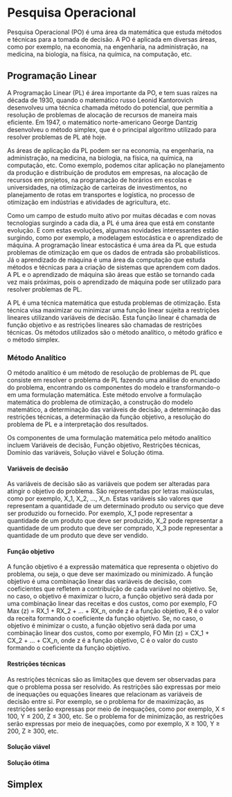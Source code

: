 # Pesquisa Operacional

Pesquisa Operacional (PO) é uma área da matemática que estuda métodos e técnicas para a tomada de decisão. A PO é aplicada em diversas áreas, como por exemplo, na economia, na engenharia, na administração, na medicina, na biologia, na física, na química, na computação, etc.

## Programação Linear

A Programação Linear (PL) é área importante da PO, e tem suas raízes na década de 1930, quando o matemático russo Leonid Kantorovich desenvolveu uma técnica chamada método do potencial, que permitia a resolução de problemas de alocação de recursos de maneira mais eficiente. Em 1947, o matemático norte-americano George Dantzig desenvolveu o método simplex, que é o principal algoritmo utilizado para resolver problemas de PL até hoje.

As áreas de aplicação da PL podem ser na economia, na engenharia, na administração, na medicina, na biologia, na física, na química, na computação, etc. Como exemplo, podemos citar aplicação no planejamento da produção e distribuição de produtos em empresas, na alocação de recursos em projetos, na programação de horários em escolas e universidades, na otimização de carteiras de investimentos, no planejamento de rotas em transportes e logística, no processo de otimização em indústrias e atividades de agricultura, etc.

Como um campo de estudo muito ativo por muitas décadas e com novas tecnologias surgindo a cada dia, a PL é uma área que está em constante evolução. E com estas evoluções, algumas novidades interessantes estão surgindo, como por exemplo, a modelagem estocástica e o aprendizado de máquina. A programação linear estocástica é uma área da PL que estuda problemas de otimização em que os dados de entrada são probabilísticos. Já o aprendizado de máquina é uma área da computação que estuda métodos e técnicas para a criação de sistemas que aprendem com dados. A PL e o aprendizado de máquina são áreas que estão se tornando cada vez mais próximas, pois o aprendizado de máquina pode ser utilizado para resolver problemas de PL.

A PL é uma técnica matemática que estuda problemas de otimização. Esta técnica visa maximizar ou minimizar uma função linear sujeita a restrições lineares utilizando variáveis de decisão. Esta função linear é chamada de função objetivo e as restrições lineares são chamadas de restrições técnicas. Os métodos utilizados são o método analítico, o método gráfico e o método simplex.

### Método Analítico

O método analítico é um método de resolução de problemas de PL que consiste em resolver o problema de PL fazendo uma análise do enunciado do problema, encontrando os componentes do modelo e transformando-o em uma formulação matemática. Este método envolve a formulação matemática do problema de otimização, a construção do modelo matemático, a determinação das variáveis de decisão, a determinação das restrições técnicas, a determinação da função objetivo, a resolução do problema de PL e a interpretação dos resultados.

Os componentes de uma formulação matemática pelo método analítico incluem Variáveis de decisão, Função objetivo, Restrições técnicas, Domínio das variáveis, Solução viável e Solução ótima.

#### Variáveis de decisão

As variáveis de decisão são as variáveis que podem ser alteradas para atingir o objetivo do problema. São representadas por letras maiúsculas, como por exemplo, X_1, X_2, ..., X_n. Estas variáveis são valores que representam a quantidade de um determinado produto ou serviço que deve ser produzido ou fornecido. Por exemplo, X_1 pode representar a quantidade de um produto que deve ser produzido, X_2 pode representar a quantidade de um produto que deve ser comprado, X_3 pode representar a quantidade de um produto que deve ser vendido.

#### Função objetivo

A função objetivo é a expressão matemática que representa o objetivo do problema, ou seja, o que deve ser maximizado ou minimizado. A função objetivo é uma combinação linear das variáveis de decisão, com coeficientes que refletem a contribuição de cada variável no objetivo. Se, no caso, o objetivo é maximizar o lucro, a função objetivo será dada por uma combinação linear das receitas e dos custos, como por exemplo, FO Max (z) = RX_1 + RX_2 + ... + RX_n, onde z é a função objetivo, R é o valor da receita formando o coeficiente da função objetivo. Se, no caso, o objetivo é minimizar o custo, a função objetivo será dada por uma combinação linear dos custos, como por exemplo, FO Min (z) = CX_1 + CX_2 + ... + CX_n, onde z é a função objetivo, C é o valor do custo formando o coeficiente da função objetivo.

#### Restrições técnicas

As restrições técnicas são as limitações que devem ser observadas para que o problema possa ser resolvido. As restrições são expressas por meio de inequações ou equações lineares que relacionam as variáveis de decisão entre si. Por exemplo, se o problema for de maximização, as restrições serão expressas por meio de inequações, como por exemplo, X ≤ 100, Y ≤ 200, Z ≤ 300, etc. Se o problema for de minimização, as restrições serão expressas por meio de inequações, como por exemplo, X ≥ 100, Y ≥ 200, Z ≥ 300, etc.

#### Solução viável

#### Solução ótima

## Simplex